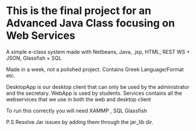 # This is the final project for an Advanced Java Class focusing on Web Services
A simple e-class system made with Netbeans, Java, .jsp, HTML, REST WS + JSON, Glassfish + SQL 

Made in a week, not a polished project. Contains Greek Language/Format etc.

DesktopApp is our desktop client that can only be used by the administrator and the secretary.
WebApp is used by students.
Services contains all the webservices that we use in both the web and desktop client


To run this correctly you will need XAMMP , SQL Glassfish 

P.S Resolve Jar issues by adding them through the jar_lib dir.


